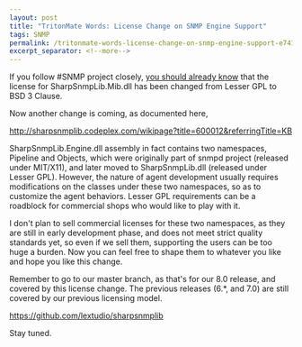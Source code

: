 ```yaml
---
layout: post
title: "TritonMate Words: License Change on SNMP Engine Support"
tags: SNMP
permalink: /tritonmate-words-license-change-on-snmp-engine-support-e7410b98e8e
excerpt_separator: <!--more-->
---
```

If you follow #SNMP project closely, [you should already know](/tritonmate-words-upcoming-change-to-sharpsnmplib-mib-dll-license-b797092665a) that the license for SharpSnmpLib.Mib.dll has been changed from Lesser GPL to BSD 3 Clause.

Now another change is coming, as documented here,

http://sharpsnmplib.codeplex.com/wikipage?title=600012&referringTitle=KB
<!--more-->

SharpSnmpLib.Engine.dll assembly in fact contains two namespaces, Pipeline and Objects, which were originally part of snmpd project (released under MIT/X11), and later moved to SharpSnmpLib.dll (released under Lesser GPL). However, the nature of agent development usually requires modifications on the classes under these two namespaces, so as to customize the agent behaviors. Lesser GPL requirements can be a roadblock for commercial shops who would like to play with it.

I don't plan to sell commercial licenses for these two namespaces, as they are still in early development phase, and does not meet strict quality standards yet, so even if we sell them, supporting the users can be too huge a burden. Now you can feel free to shape them to whatever you like and hope you like this change.

Remember to go to our master branch, as that's for our 8.0 release, and covered by this license change. The previous releases (6.*, and 7.0) are still covered by our previous licensing model.

https://github.com/lextudio/sharpsnmplib

Stay tuned.
